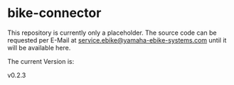 # bike-connector

This repository is currently only a placeholder.
The source code can be requested per E-Mail at service.ebike@yamaha-ebike-systems.com until it will be available here.

The current Version is: 
<!--- START VERSION INFO --->v0.2.3<!--- END VERSION INFO --->
